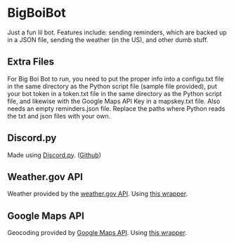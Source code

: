 # BigBoiBot
Just a fun lil bot. Features include: sending reminders, which are backed up in a JSON file, sending the weather (in the US), and other dumb stuff.

##  Extra Files
For Big Boi Bot to run, you need to put the proper info into a configu.txt file in the same directory as the Python script file (sample file provided), put your bot token in a token.txt file in the same directory as the Python script file, and likewise with the Google Maps API Key in a mapskey.txt file. Also needs an empty reminders.json file. Replace the paths where Python reads the txt and json files with your own.

## Discord.py
Made using [Discord.py](https://discordpy.readthedocs.io/en/latest/index.html). ([Github](https://github.com/Rapptz/discord.py))

## Weather.gov API
Weather provided by the [weather.gov API](https://www.weather.gov/documentation/services-web-api).
Using [this wrapper](https://github.com/paulokuong/noaa).

## Google Maps API
Geocoding provided by [Google Maps API](https://cloud.google.com/maps-platform/#get-started).
Using [this wrapper](https://github.com/googlemaps/google-maps-services-python).
